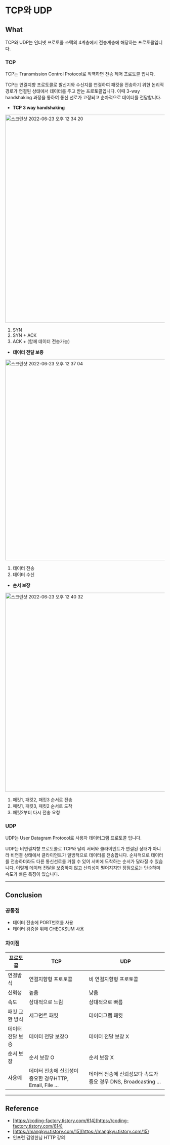 # TCP와 UDP

## What

TCP와 UDP는 인터넷 프로토콜 스택의 4계층에서 전송계층에 해당하는 프로토콜입니다. 

### TCP

TCP는 Transmission Control Protocol로 직역하면 전송 제어 프로토콜 입니다.

TCP는 연결지향 프로토콜로 발신지와 수신지를 연결하여 패킷을 전송하기 위한 논리적 경로가 연결된 상태에서 데이터를 주고 받는 프로토콜입니다. 이때 3-way handshaking 과정을 통하여 통신 선로가 고정되고 순차적으로 데이터를 전달합니다. 

- **TCP 3 way handshaking**

<img width="654" alt="스크린샷 2022-06-23 오후 12 34 20" src="https://user-images.githubusercontent.com/77914416/175547090-e9e3e6d9-9e44-4041-a481-71efec712703.png">

1. SYN
2. SYN + ACK
3. ACK + (함께 데이터 전송가능)
- **데이터 전달 보증**

<img width="631" alt="스크린샷 2022-06-23 오후 12 37 04" src="https://user-images.githubusercontent.com/77914416/175547335-c91c78ca-16bb-4a7c-8123-f821965e3433.png">

1. 데이터 전송
2. 데이터 수신
- **순서 보장**

<img width="626" alt="스크린샷 2022-06-23 오후 12 40 32" src="https://user-images.githubusercontent.com/77914416/175547374-631e6e45-063c-4f1b-80fb-f544ba71018e.png">

1. 패킷1, 패킷2, 패킷3 순서로 전송
2. 패킷1, 패킷3, 패킷2 순서로 도착
3. 패킷2부터 다시 전송 요청

### UDP

UDP는 User Datagram Protocol로 사용자 데이터그램 프로토콜 입니다.

UDP는 비연결지향 프로토콜로 TCP와 달리 서버와 클라이언트가 연결된 상태가 아니라 비연결 상태에서 클라이언트가 일방적으로 데이터를 전송합니다. 순차적으로 데이터를 전송하더라도 다른 통신선로를 거칠 수 있어 서버에 도착하는 순서가 달라질 수 있습니다. 이렇게 데이터 전달을 보증하지 않고 신뢰성이 떨어지지만 장점으로는 단순하며 속도가 빠른 특징이 있습니다. 

---

## Conclusion

### 공통점

- 데이터 전송에 PORT번호를 사용
- 데이터 검증을 위해 CHECKSUM 사용

### 차이점

| 프로토콜 | TCP | UDP |
| --- | --- | --- |
| 연결방식 | 연결지향형 프로토콜 | 비 연결지향형 프로토콜 |
| 신뢰성 | 높음 | 낮음 |
| 속도 | 상대적으로 느림 | 상대적으로 빠름 |
| 패킷 교환 방식 | 세그먼트 패킷 | 데이터그램 패킷 |
| 데이터 전달 보증 | 데이터 전달 보장O | 데이터 전달 보장 X |
| 순서 보장 | 순서 보장 O | 순서 보장 X |
| 사용예 | 데이터 전송에 신뢰성이 중요한 경우HTTP, Email, File … | 데이터 전송에 신뢰성보다 속도가 중요 경우 DNS, Broadcasting … |

---

## Reference

- [https://coding-factory.tistory.com/614](https://coding-factory.tistory.com/614)
- [https://mangkyu.tistory.com/15](https://mangkyu.tistory.com/15)
- 인프런 김영한님 HTTP 강의
